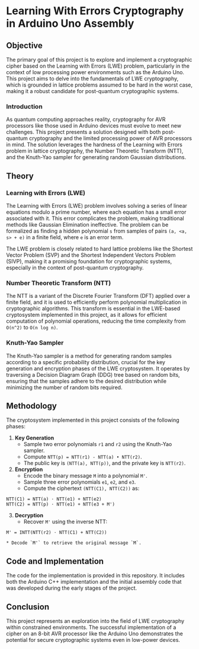 # Learning With Errors Cryptography in Arduino Uno Assembly

## Objective
The primary goal of this project is to explore and implement a cryptographic cipher based on the Learning with Errors (LWE) problem, particularly in the context of low processing power environments such as the Arduino Uno. This project aims to delve into the fundamentals of LWE cryptography, which is grounded in lattice problems assumed to be hard in the worst case, making it a robust candidate for post-quantum cryptographic systems.

### Introduction
As quantum computing approaches reality, cryptography for AVR processors like those used in Arduino devices must evolve to meet new challenges. This project presents a solution designed with both post-quantum cryptography and the limited processing power of AVR processors in mind. The solution leverages the hardness of the Learning with Errors problem in lattice cryptography, the Number Theoretic Transform (NTT), and the Knuth-Yao sampler for generating random Gaussian distributions.

## Theory

### Learning with Errors (LWE)
The Learning with Errors (LWE) problem involves solving a series of linear equations modulo a prime number, where each equation has a small error associated with it. This error complicates the problem, making traditional methods like Gaussian Elimination ineffective. The problem can be formalized as finding a hidden polynomial `s` from samples of pairs `(a, <a, s> + e)` in a finite field, where `e` is an error term.

The LWE problem is closely related to hard lattice problems like the Shortest Vector Problem (SVP) and the Shortest Independent Vectors Problem (SIVP), making it a promising foundation for cryptographic systems, especially in the context of post-quantum cryptography.


### Number Theoretic Transform (NTT)
The NTT is a variant of the Discrete Fourier Transform (DFT) applied over a finite field, and it is used to efficiently perform polynomial multiplication in cryptographic algorithms. This transform is essential in the LWE-based cryptosystem implemented in this project, as it allows for efficient computation of polynomial operations, reducing the time complexity from `O(n^2)` to `O(n log n)`.


### Knuth-Yao Sampler
The Knuth-Yao sampler is a method for generating random samples according to a specific probability distribution, crucial for the key generation and encryption phases of the LWE cryptosystem. It operates by traversing a Decision Diagram Graph (DDG) tree based on random bits, ensuring that the samples adhere to the desired distribution while minimizing the number of random bits required.


## Methodology
The cryptosystem implemented in this project consists of the following phases:
1. **Key Generation**
    * Sample two error polynomials `r1` and `r2` using the Knuth-Yao sampler.
    * Compute `NTT(p) = NTT(r1) - NTT(a) • NTT(r2)`.
    * The public key is `(NTT(a), NTT(p))`, and the private key is `NTT(r2)`.
2. **Encryption**
    * Encode the binary message `M` into a polynomial `M'`.
    * Sample three error polynomials `e1`, `e2`, and `e3`.
    * Compute the ciphertext `(NTT(C1), NTT(C2))` as:
```
NTT(C1) = NTT(a) ⋅ NTT(e1) + NTT(e2)
NTT(C2) = NTT(p) ⋅ NTT(e1) + NTT(e3 + M')
```

3. **Decryption**
    * Recover `M'` using the inverse NTT:
```
M' = INTT(NTT(r2) ⋅ NTT(C1) + NTT(C2))
```
    * Decode `M'` to retrieve the original message `M`.


## Code and Implementation
The code for the implementation is provided in this repository. It includes both the Arduino C++ implementation and the initial assembly code that was developed during the early stages of the project.

## Conclusion
This project represents an exploration into the field of LWE cryptography within constrained environments. The successful implementation of a cipher on an 8-bit AVR processor like the Arduino Uno demonstrates the potential for secure cryptographic systems even in low-power devices.

